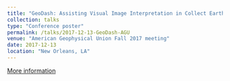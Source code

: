 ```yaml
---
title: "GeoDash: Assisting Visual Image Interpretation in Collect Earth Online by Leveraging Big Data on Google Earth Engine"
collection: talks
type: "Conference poster"
permalink: /talks/2017-12-13-GeoDash-AGU
venue: "American Geophysical Union Fall 2017 meeting"
date: 2017-12-13
location: "New Orleans, LA"
---
```


[More information](https://www.researchgate.net/publication/324136015_GeoDash_Assisting_Visual_Image_Interpretation_in_Collect_Earth_Online_by_Leveraging_Big_Data_on_Google_Earth_Engine)
